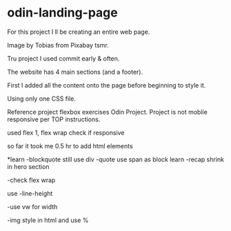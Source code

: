 # odin-landing-page
For this project  I ll be creating an entire web page.

Image by Tobias from Pixabay tsmr.

Tru project I used commit early & often.
 

The website has 4 main sections (and a footer).

First I added all the content onto the page before beginning to style it. 

Using only one CSS file.

Reference project flexbox exercises Odin Project. 
Project is not moblie responsive per TOP instructions. 

used 
flex 1, flex wrap check if responsive

so far it took me  0.5 hr to add html elements
 

*learn
-blockquote still use div -quote use span as block
learn
-recap shrink in hero section

-check flex wrap

use 
-line-height

-use vw for width
 
-img style in html and use %
 
